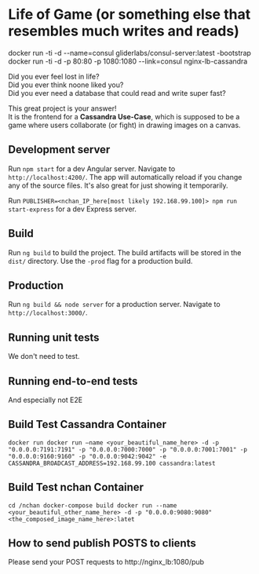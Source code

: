 # Life of Game (or something else that resembles much writes and reads)

docker run -ti -d --name=consul gliderlabs/consul-server:latest -bootstrap
docker run -ti -d -p 80:80 -p 1080:1080 --link=consul nginx-lb-cassandra

Did you ever feel lost in life?  
Did you ever think noone liked you?  
Did you ever need a database that could read and write super fast?  
  
This great project is your answer!  
It is the frontend for a **Cassandra Use-Case**, which is supposed to be a game where users collaborate (or fight) in drawing images on a canvas.


## Development server

Run `npm start` for a dev Angular server. Navigate to `http://localhost:4200/`. 
The app will automatically reload if you change any of the source files.
It's also great for just showing it temporarily.

Run `PUBLISHER=<nchan_IP_here[most likely 192.168.99.100]> npm run start-express` for a dev Express server.

## Build

Run `ng build` to build the project. 
The build artifacts will be stored in the `dist/` directory. Use the `-prod` flag for a production build.

## Production

Run `ng build && node server` for a production server. Navigate to `http://localhost:3000/`.

## Running unit tests

We don't need to test.

## Running end-to-end tests

And especially not E2E

## Build Test Cassandra Container

`docker run docker run —name <your_beautiful_name_here> -d -p "0.0.0.0:7191:7191" -p "0.0.0.0:7000:7000" -p "0.0.0.0:7001:7001" -p "0.0.0.0:9160:9160" -p "0.0.0.0:9042:9042" -e CASSANDRA_BROADCAST_ADDRESS=192.168.99.100 cassandra:latest`

## Build Test nchan Container

`cd /nchan
docker-compose build
docker run --name <your_beautiful_other_name_here> -d -p "0.0.0.0:9080:9080" <the_composed_image_name_here>:latet`

## How to send publish POSTS to clients

Please send your POST requests to http://nginx_lb:1080/pub
